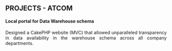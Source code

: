 ## PROJECTS - ATCOM
#### Local portal for Data Warehouse schema
<p align="justify">
Designed a CakePHP website (MVC) that allowed unparalleled transparency in data availability in the warehouse schema across all company departments.
</p>
